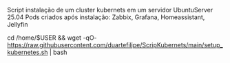 Script instalação de um cluster kubernets em um servidor UbuntuServer 25.04 Pods criados após instalação: Zabbix, Grafana, Homeassistant, Jellyfin

cd /home/$USER && wget -qO- https://raw.githubusercontent.com/duartefilipe/ScripKubernets/main/setup_kubernetes.sh | bash
